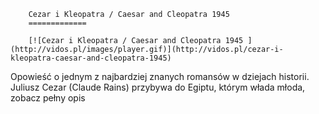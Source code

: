 
        Cezar i Kleopatra / Caesar and Cleopatra 1945 
        =============
        
        [![Cezar i Kleopatra / Caesar and Cleopatra 1945 ](http://vidos.pl/images/player.gif)](http://vidos.pl/cezar-i-kleopatra-caesar-and-cleopatra-1945)
        
        
 Opowieść o jednym z najbardziej znanych romansów w dziejach historii. Juliusz Cezar (Claude Rains) przybywa do Egiptu, którym włada młoda, zobacz pełny opis
    